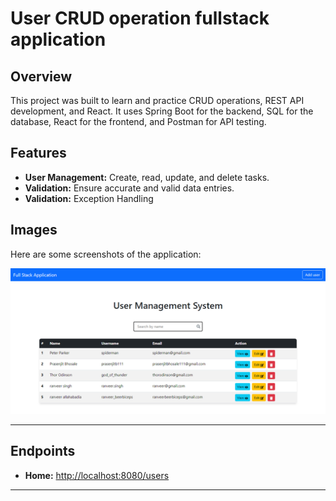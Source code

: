 # User CRUD operation fullstack application

## Overview

<p>This project was built to learn and practice CRUD operations, REST API development, and React. It uses Spring Boot for the backend, SQL for the database, React for the frontend, and Postman for API testing.</p>

## Features

<ul>
  <li><strong>User Management:</strong> Create, read, update, and delete tasks.</li>
  <li><strong>Validation:</strong> Ensure accurate and valid data entries.</li>
  <li><strong>Validation:</strong> Exception Handling </li>
</ul>

## Images

<p>Here are some screenshots of the application:</p>

<!-- Main Screenshot -->
<img src="Images/user-crud-framer-home.png" alt="Home" style="max-width: 100%; height: auto;"/>

<!-- Add more images as needed 
## Login
<img src="Images/Task%20Management%20-%20localhost%2002.png" alt="Task Management Screenshot" style="max-width: 100%; height: auto;"/>

-->


<hr>

## Endpoints

<ul>
  <li><strong>Home:</strong> <a href="http://localhost:8080/users">http://localhost:8080/users</a></li>
  
</ul>

<hr>
